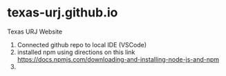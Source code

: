 # texas-urj.github.io
Texas URJ Website

1. Connected github repo to local IDE (VSCode)
2. installed npm using directions on this link https://docs.npmjs.com/downloading-and-installing-node-js-and-npm
3. 
